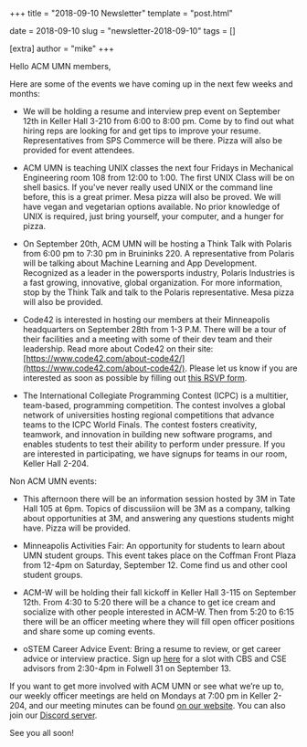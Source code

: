 +++
title = "2018-09-10 Newsletter"
template = "post.html"

date = 2018-09-10
slug = "newsletter-2018-09-10"
tags = []

[extra]
author = "mike"
+++

<!-- more -->

Hello ACM UMN members,

Here are some of the events we have coming up in the next few weeks and months:

 - We will be holding a resume and interview prep event on September 12th in Keller Hall 3-210 from 6:00 to 8:00 pm. Come by to find out what hiring reps are looking for and get tips to improve your resume. Representatives from SPS Commerce will be there. Pizza will also be provided for event attendees.

 - ACM UMN is teaching UNIX classes the next four Fridays in Mechanical Engineering room 108 from 12:00 to 1:00. The first UNIX Class will be on shell basics. If you've never really used UNIX or the command line before, this is a great primer. Mesa pizza will also be proved. We will have vegan and vegetarian options available. No prior knowledge of UNIX is required, just bring yourself, your computer, and a hunger for pizza.

 - On September 20th, ACM UMN will be hosting a Think Talk with Polaris from 6:00 pm to 7:30 pm in Bruininks 220. A representative from Polaris will be talking about Machine Learning and App Development. Recognized as a leader in the powersports industry, Polaris Industries is a fast growing, innovative, global organization. For more information, stop by the Think Talk and talk to the Polaris representative. Mesa pizza will also be provided.

 - Code42 is interested in hosting our members at their Minneapolis headquarters on September 28th from 1-3 P.M. There will be a tour of their facilities and a meeting with some of their dev team and their leadership. Read more about Code42 on their site: [https://www.code42.com/about-code42/](https://www.code42.com/about-code42/). Please let us know if you are interested as soon as possible by filling out [this RSVP form](https://z.umn.edu/acm42).

 - The International Collegiate Programming Contest (ICPC) is a multitier, team-based, programming competition. The contest involves a global network of universities hosting regional competitions that advance teams to the ICPC World Finals. The contest fosters creativity, teamwork, and innovation in building new software programs, and enables students to test their ability to perform under pressure. If you are interested in participating, we have signups for teams in our room, Keller Hall 2-204.

Non ACM UMN events:

 - This afternoon there will be an information session hosted by 3M in Tate Hall 105 at 6pm. Topics of discussiion will be 3M as a company, talking about opportunities at 3M, and answering any questions students might have. Pizza will be provided.

 - Minneapolis Activities Fair: An opportunity for students to learn about UMN student groups. This event takes place on the Coffman Front Plaza from 12-4pm on Saturday, September 12. Come find us and other cool student groups.

 - ACM-W will be holding their fall kickoff in Keller Hall 3-115 on September 12th. From 4:30 to 5:20 there will be a chance to get ice cream and socialize with other people interested in ACM-W. Then from 5:20 to 6:15 there will be an officer meeting where they will fill open officer positions and share some up coming events.

 - oSTEM Career Advice Event: Bring a resume to review, or get career advice or interview practice. Sign up [here](https://umn.us16.list-manage.com/track/click?u=5fc8699284b7983cb77a939b7&id=cd7eb0d594&e=d5411b6967) for a slot with CBS and CSE advisors from 2:30-4pm in Folwell 31 on September 13.

If you want to get more involved with ACM UMN or see what we’re up to, our weekly officer meetings are held on Mondays at 7:00 pm in Keller 2-204, and our meeting minutes can be found [on our website](https://acm.umn.edu/meeting-minutes). You can also join our [Discord server](https://z.umn.edu/acm-discord).

See you all soon!


